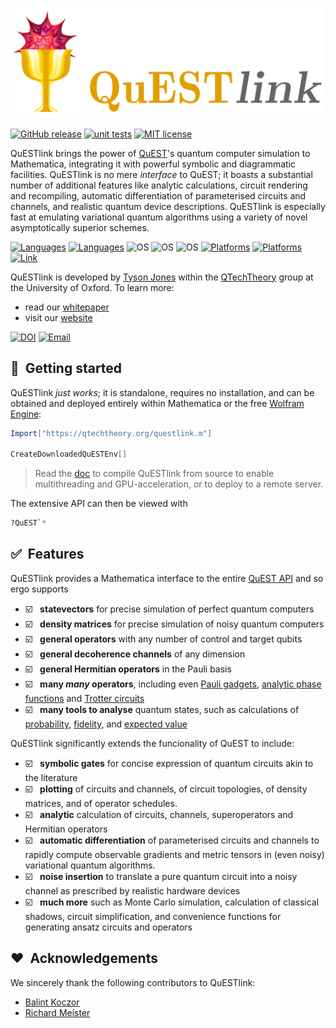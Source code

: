 
<!-- banner -->
[<img src="Doc/banner.png" alt="QuESTlink" width=500>](https://questlink.qtechtheory.org)


[![GitHub release](https://img.shields.io/github/release/QTechTheory/QuESTlink)](https://GitHub.com/QTechTheory/QuESTlink/releases/) 
[![unit tests](https://img.shields.io/badge/build-passing-green.svg)](https://github.com/QTechTheory/QuESTlink/actions)  <!-- custom styling; actual OS build reports below -->
[![MIT license](https://img.shields.io/badge/license-MIT-lightgrey.svg)](LICENCE.txt)


<!-- actions builds (hiding cos ugly)
[![Linux](https://github.com/QTechTheory/QuESTlink/workflows/Linux/badge.svg)](https://github.com/QTechTheory/QuESTlink/actions) [![MacOS](https://github.com/QTechTheory/QuESTlink/workflows/MacOS/badge.svg)](https://github.com/QTechTheory/QuESTlink/actions) [![Windows](https://github.com/QTechTheory/QuESTlink/workflows/Windows/badge.svg)](https://github.com/QTechTheory/QuESTlink/actions)
-->

QuESTlink brings the power of [QuEST](https://github.com/QuEST-Kit/QuEST)'s quantum computer simulation to Mathematica, integrating it with powerful symbolic and diagrammatic facilities. QuESTlink is no mere *interface* to QuEST; it boasts a substantial number of additional features like analytic calculations, circuit rendering and recompiling, automatic differentiation of parameterised circuits and channels, and realistic quantum device descriptions. QuESTlink is especially fast at emulating variational quantum algorithms using a variety of novel asymptotically superior schemes.




[![Languages](https://img.shields.io/badge/API-Mathematica-ff69b4.svg)](http://www.open-std.org/jtc1/sc22/wg14/www/standards.html#9899)
[![Languages](https://img.shields.io/badge/backend-C++11-ff69b4.svg)](https://isocpp.org/wiki/faq/cpp11)
![OS](https://img.shields.io/badge/os-MacOS-9cbd3c.svg)
![OS](https://img.shields.io/badge/os-Linux-9cbd3c.svg)
![OS](https://img.shields.io/badge/os-Windows-9cbd3c.svg)
[![Platforms](https://img.shields.io/badge/multithreaded-OpenMP-6699ff.svg)](https://www.openmp.org/)
[![Platforms](https://img.shields.io/badge/GPU-CUDA-6699ff.svg)](https://developer.nvidia.com/cuda-zone)
[![Link](https://img.shields.io/badge/link-WSTP-6699ff.svg)](https://www.wolfram.com/wstp/)


QuESTlink is developed by [Tyson Jones](https://tysonjones.io) within the [QTechTheory](https://qtechtheory.org/) group at the University of Oxford. To learn more:
- read our [whitepaper](https://iopscience.iop.org/article/10.1088/2058-9565/ab8506)
- visit our [website](http://questlink.qtechtheory.org/)


[![DOI](https://img.shields.io/badge/DOI-10.5281%2Fzenodo.6794669-yellow.svg)](https://doi.org/10.5281/zenodo.6794669)
[![Email](https://img.shields.io/badge/email-tyson.jones.input@gmail.com-red.svg)](mailto:tyson.jones.input@gmail.com)


## :rocket:&nbsp; Getting started 

QuESTlink *just works*; it is standalone, requires no installation, and can be obtained and deployed entirely within Mathematica or the free [Wolfram Engine](https://www.wolfram.com/engine/):

```Mathematica
Import["https://qtechtheory.org/questlink.m"]

CreateDownloadedQuESTEnv[]
```

> Read the [doc](Doc/README.md) to compile QuESTlink from source to enable multithreading and GPU-acceleration, or to deploy to a remote server.

The extensive API can then be viewed with
```Mathematica
?QuEST`*
```


## :white_check_mark:&nbsp; Features 
QuESTlink provides a Mathematica interface to the entire [QuEST API](https://quest-kit.github.io/QuEST/modules.html) and so ergo supports
- :ballot_box_with_check: &nbsp; **statevectors** for precise simulation of perfect quantum computers
- :ballot_box_with_check: &nbsp; **density matrices** for precise simulation of noisy quantum computers
- :ballot_box_with_check: &nbsp; **general operators** with any number of control and target qubits  
- :ballot_box_with_check: &nbsp; **general decoherence channels** of any dimension  
- :ballot_box_with_check: &nbsp; **general Hermitian operators** in the Pauli basis  
- :ballot_box_with_check: &nbsp; **many *many* operators**, including even [Pauli gadgets](https://quest-kit.github.io/QuEST-develop-doc/group__unitary.html#ga34aa4865c92f9aa5d898c91286c9eca5), [analytic phase functions](https://quest-kit.github.io/QuEST-develop-doc/group__operator.html#ga467f517abd18dbc3d6fced84c6589161) and [Trotter circuits](https://quest-kit.github.io/QuEST-develop-doc/group__operator.html#ga35b6321c578a8c69470132b5ee95f930)  
- :ballot_box_with_check: &nbsp; **many tools to analyse** quantum states, such as calculations of [probability](https://quest-kit.github.io/QuEST-develop-doc/group__calc.html#gad0cc08d52cad5062553d6f78126780cc), [fidelity](https://quest-kit.github.io/QuEST-develop-doc/group__calc.html#gaa266ed6c8ae5d0d0f49e1ac50819cffc), and [expected value](https://quest-kit.github.io/QuEST-develop-doc/group__calc.html#ga82f17e96a4cb7612fb9c6ef856df3810)  

QuESTlink significantly extends the funcionality of QuEST to include:
- :ballot_box_with_check: &nbsp; **symbolic gates** for concise expression of quantum circuits akin to the literature
- :ballot_box_with_check: &nbsp; **plotting** of circuits and channels, of circuit topologies, of density matrices, and of operator schedules.
- :ballot_box_with_check: &nbsp; **analytic** calculation of circuits, channels, superoperators and Hermitian operators
- :ballot_box_with_check: &nbsp; **automatic differentiation** of parameterised circuits and channels to rapidly compute observable gradients and metric tensors in (even noisy) variational quantum algorithms.
- :ballot_box_with_check: &nbsp; **noise insertion** to translate a pure quantum circuit into a noisy channel as prescribed by realistic hardware devices
- :ballot_box_with_check: &nbsp; **much more** such as Monte Carlo simulation, calculation of classical shadows, circuit simplification, and convenience functions for generating ansatz circuits and operators

## :heart:&nbsp; Acknowledgements

We sincerely thank the following contributors to QuESTlink:

- [Balint Koczor](https://github.com/BalintKoczor)
- [Richard Meister](https://github.com/rrmeister)
